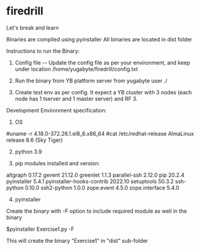 # firedrill

Let's break and learn

Binaries are compiled using pyinstaller 
All binaries are located in dist folder

Instructions to run the Binary:

1) Config file -- Update the config file as per your environment, and keep under location 
/home/yugabyte/firedrill/config.txt

2) Run the binary from YB platform server from yugabyte user
./<binary name>

3) Create test env as per config. It expect a YB cluster with 3 nodes (each node has 1 tserver and 1 master server) and RF 3.

Development Environment specification:

1) OS

#uname -r
4.18.0-372.26.1.el8_6.x86_64
#cat /etc/redhat-release
AlmaLinux release 8.6 (Sky Tiger)

2) python 3.9

3) pip modules installed and version:

altgraph                  0.17.2
gevent                    21.12.0
greenlet                  1.1.3
parallel-ssh              2.12.0
pip                       20.2.4
pyinstaller               5.4.1
pyinstaller-hooks-contrib 2022.10
setuptools                50.3.2
ssh-python                0.10.0
ssh2-python               1.0.0
zope.event                4.5.0
zope.interface            5.4.0

4) pyinstaller

Create the binary with -F option to include required module as well in the binary

$pyinstaller Exercise1.py -F

This will create the binary "Exercise1" in "dist" sub-folder
